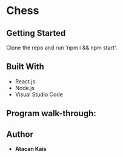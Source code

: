 # Chess

## Getting Started
Clone the repo and run 'npm i && npm start'.

## Built With
* React.js
* Node.js
* Visual Studio Code


## Program walk-through:

## Author

* **Atacan Kais**
